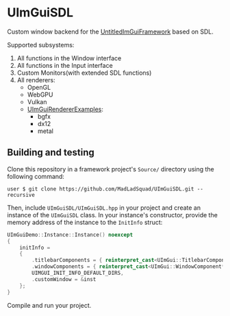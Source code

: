 # UImGuiSDL
Custom window backend for the [UntitledImGuiFramework](https://github.com/MadLadSquad/UntitledImGuiFramework) based on SDL.

Supported subsystems:

1. All functions in the Window interface
1. All functions in the Input interface
1. Custom Monitors(with extended SDL functions)
1. All renderers:
   - OpenGL
   - WebGPU
   - Vulkan
   - [UImGuiRendererExamples](https://github.com/MadLadSquad/UImGuiRendererExamples):
     - bgfx
     - dx12
     - metal

## Building and testing
Clone this repository in a framework project's `Source/` directory using the following command:
```
user $ git clone https://github.com/MadLadSquad/UImGuiSDL.git --recursive
```
Then, include `UImGuiSDL/UImGuiSDL.hpp` in your project and create an instance of the `UImGuiSDL` class. In your instance's constructor, provide the memory address of the
instance to the `InitInfo` struct:
```cpp
UImGuiDemo::Instance::Instance() noexcept
{
    initInfo =
    {
        .titlebarComponents = { reinterpret_cast<UImGui::TitlebarComponent*>(&title) },
        .windowComponents = { reinterpret_cast<UImGui::WindowComponent*>(&demoWindow) },
        UIMGUI_INIT_INFO_DEFAULT_DIRS,
        .customWindow = &inst
    };
}
```
Compile and run your project.
